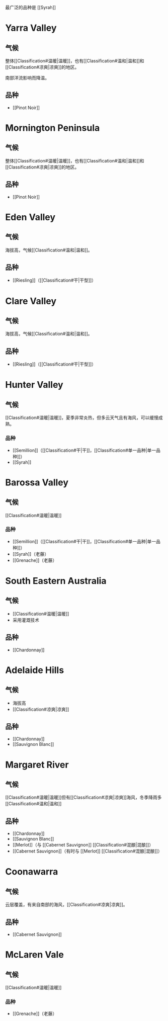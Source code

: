 最广泛的品种是 [[Syrah]]

# Yarra Valley

## 气候

整体[[Classification#温暖|温暖]]，也有[[Classification#温和|温和]]和[[Classification#凉爽|凉爽]]的地区。

南部洋流影响而降温。

## 品种

- [[Pinot Noir]]

# Mornington Peninsula

## 气候

整体[[Classification#温暖|温暖]]，也有[[Classification#温和|温和]]和[[Classification#凉爽|凉爽]]的地区。

## 品种

- [[Pinot Noir]]

# Eden Valley

## 气候

海拔高，气候[[Classification#温和|温和]]。

## 品种

- [[Riesling]]（[[Classification#干|干型]]）

# Clare Valley

## 气候

海拔高，气候[[Classification#温和|温和]]。

## 品种

- [[Riesling]]（[[Classification#干|干型]]）

# Hunter Valley

## 气候

[[Classification#温暖|温暖]]，夏季非常炎热，但多云天气且有海风，可以缓慢成熟。

### 品种

- [[Semillion]]（[[Classification#干|干]]，[[Classification#单一品种|单一品种]]）
- [[Syrah]]

# Barossa Valley

## 气候

[[Classification#温暖|温暖]]

### 品种

- [[Semillion]]（[[Classification#干|干]]，[[Classification#单一品种|单一品种]]）
- [[Syrah]]（老藤）
- [[Grenache]]（老藤）

# South Eastern Australia

## 气候

- [[Classification#温暖|温暖]]
- 采用灌溉技术

## 品种

- [[Chardonnay]]

# Adelaide Hills

## 气候

- 海拔高
- [[Classification#凉爽|凉爽]]

## 品种

- [[Chardonnay]]
- [[Sauvignon Blanc]]

# Margaret River

## 气候

[[Classification#温暖|温暖]]但有[[Classification#凉爽|凉爽]]海风，冬季降雨多[[Classification#温和|温和]]

## 品种

- [[Chardonnay]]
- [[Sauvignon Blanc]]
- [[Merlot]]（与 [[Cabernet Sauvignon]] [[Classification#混酿|混酿]]）
- [[Cabernet Sauvignon]]（有时与 [[Merlot]] [[Classification#混酿|混酿]]）

# Coonawarra

## 气候

云层覆盖，有来自南部的海风，[[Classification#凉爽|凉爽]]。

## 品种

- [[Cabernet Sauvignon]]

# McLaren Vale

## 气候

[[Classification#温暖|温暖]]

### 品种

- [[Grenache]]（老藤）